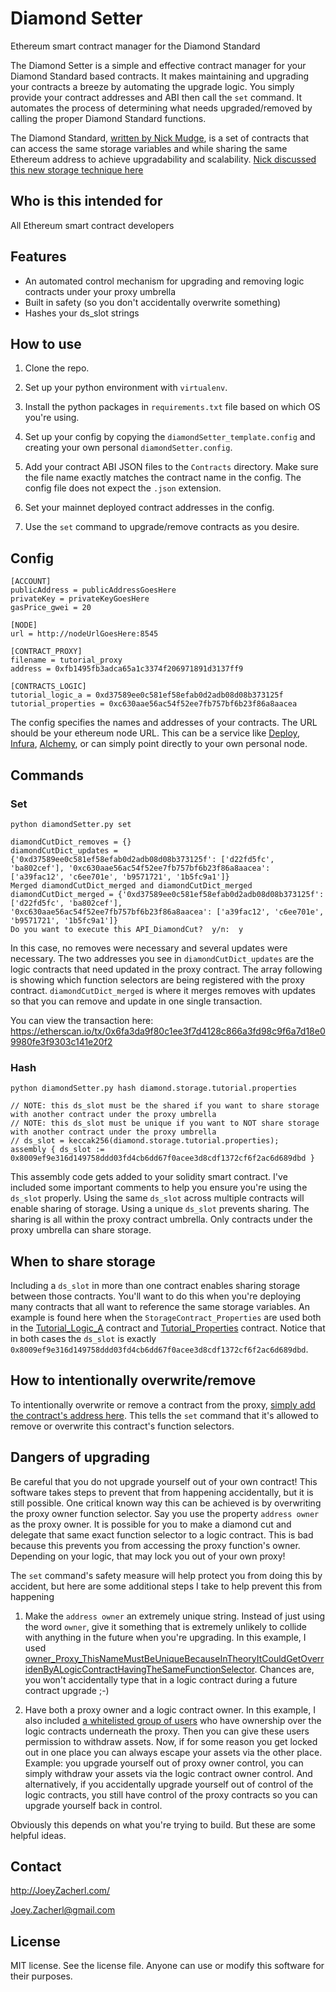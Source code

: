 # Diamond Setter
Ethereum smart contract manager for the Diamond Standard

The Diamond Setter is a simple and effective contract manager for your Diamond Standard based contracts.  It makes maintaining and upgrading your contracts a breeze by automating the upgrade logic.  You simply provide your contract addresses and ABI then call the `set` command.  It automates the process of determining what needs upgraded/removed by calling the proper Diamond Standard functions.  

The Diamond Standard, [written by Nick Mudge](https://github.com/ethereum/EIPs/issues/2535), is a set of contracts that can access the same storage variables and while sharing the same Ethereum address to achieve upgradability and scalability.  [Nick discussed this new storage technique here](https://medium.com/1milliondevs/new-storage-layout-for-proxy-contracts-and-diamonds-98d01d0eadb) 


## Who is this intended for

All Ethereum smart contract developers


## Features

 * An automated control mechanism for upgrading and removing logic contracts under your proxy umbrella
 * Built in safety (so you don't accidentally overwrite something)  
 * Hashes your ds_slot strings


## How to use
 1. Clone the repo.
 
 1. Set up your python environment with `virtualenv`.
 
 1. Install the python packages in `requirements.txt` file based on which OS you're using.
 
 1. Set up your config by copying the `diamondSetter_template.config` and creating your own personal `diamondSetter.config`.
 
 1. Add your contract ABI JSON files to the `Contracts` directory.  Make sure the file name exactly matches the contract name in the config.  The config file does not expect the `.json` extension.
 
 1. Set your mainnet deployed contract addresses in the config.      
 
 1. Use the `set` command to upgrade/remove contracts as you desire.
 

## Config

    [ACCOUNT]
    publicAddress = publicAddressGoesHere
    privateKey = privateKeyGoesHere
    gasPrice_gwei = 20
    
    [NODE]
    url = http://nodeUrlGoesHere:8545
    
    [CONTRACT_PROXY]
    filename = tutorial_proxy
    address = 0xfb1495fb3adca65a1c3374f206971891d3137ff9
    
    [CONTRACTS_LOGIC]
    tutorial_logic_a = 0xd37589ee0c581ef58efab0d2adb08d08b373125f
    tutorial_properties = 0xc630aae56ac54f52ee7fb757bf6b23f86a8aacea

The config specifies the names and addresses of your contracts.  The URL should be your ethereum node URL.  This can be a service like [Deploy](https://deploy.radar.tech/), [Infura](https://infura.io/), [Alchemy](https://alchemyapi.io/), or can simply point directly to your own personal node.     


## Commands
 
### Set
`python diamondSetter.py set`
    
    diamondCutDict_removes = {}
    diamondCutDict_updates = {'0xd37589ee0c581ef58efab0d2adb08d08b373125f': ['d22fd5fc', 'ba802cef'], '0xc630aae56ac54f52ee7fb757bf6b23f86a8aacea': ['a39fac12', 'c6ee701e', 'b9571721', '1b5fc9a1']}
    Merged diamondCutDict_merged and diamondCutDict_merged
    diamondCutDict_merged = {'0xd37589ee0c581ef58efab0d2adb08d08b373125f': ['d22fd5fc', 'ba802cef'], '0xc630aae56ac54f52ee7fb757bf6b23f86a8aacea': ['a39fac12', 'c6ee701e', 'b9571721', '1b5fc9a1']}
    Do you want to execute this API_DiamondCut?  y/n:  y
    
In this case, no removes were necessary and several updates were necessary.  The two addresses you see in `diamondCutDict_updates` are the logic contracts that need updated in the proxy contract.  The array following is showing which function selectors are being registered with the proxy contract.  `diamondCutDict_merged` is where it merges removes with updates so that you can remove and update in one single transaction.

You can view the transaction here: 
https://etherscan.io/tx/0x6fa3da9f80c1ee3f7d4128c866a3fd98c9f6a7d18e09980fe3f9303c141e20f2    


### Hash
`python diamondSetter.py hash diamond.storage.tutorial.properties`
    
    // NOTE: this ds_slot must be the shared if you want to share storage with another contract under the proxy umbrella
    // NOTE: this ds_slot must be unique if you want to NOT share storage with another contract under the proxy umbrella
    // ds_slot = keccak256(diamond.storage.tutorial.properties);
    assembly { ds_slot := 0x8009ef9e316d149758ddd03fd4cb6dd67f0acee3d8cdf1372cf6f2ac6d689dbd }

This assembly code gets added to your solidity smart contract.  I've included some important comments to help you ensure you're using the `ds_slot` properly.  Using the same `ds_slot` across multiple contracts will enable sharing of storage.  Using a unique `ds_slot` prevents sharing.  The sharing is all within the proxy contract umbrella.  Only contracts under the proxy umbrella can share storage.


## When to share storage
Including a `ds_slot` in more than one contract enables sharing storage between those contracts.  You'll want to do this when you're deploying many contracts that all want to reference the same storage variables.  An example is found here when the `StorageContract_Properties` are used both in the [Tutorial_Logic_A](https://github.com/lampshade9909/DiamondSetter/blob/063b02b732a2407beeaf5d2488fa5886d47d2eb5/Contracts/tutorial_logic_a.sol#L39) contract and [Tutorial_Properties](https://github.com/lampshade9909/DiamondSetter/blob/063b02b732a2407beeaf5d2488fa5886d47d2eb5/Contracts/tutorial_properties.sol#L39) contract.  Notice that in both cases the `ds_slot` is exactly `0x8009ef9e316d149758ddd03fd4cb6dd67f0acee3d8cdf1372cf6f2ac6d689dbd`.  


## How to intentionally overwrite/remove
To intentionally overwrite or remove a contract from the proxy, [simply add the contract's address here](https://github.com/lampshade9909/DiamondSetter/blob/7e298b4235b4dbb7ed7e78a422f830e202a6b521/Libraries/set.py#L71).  This tells the `set` command that it's allowed to remove or overwrite this contract's function selectors.  


## Dangers of upgrading
Be careful that you do not upgrade yourself out of your own contract!  This software takes steps to prevent that from happening accidentally, but it is still possible.  One critical known way this can be achieved is by overwriting the proxy owner function selector.  Say you use the property `address owner` as the proxy owner.  It is possible for you to make a diamond cut and delegate that same exact function selector to a logic contract.  This is bad because this prevents you from accessing the proxy function's owner.  Depending on your logic, that may lock you out of your own proxy!

The `set` command's safety measure will help protect you from doing this by accident, but here are some additional steps I take to help prevent this from happening

 1. Make the `address owner` an extremely unique string.  Instead of just using the word `owner`, give it something that is extremely unlikely to collide with anything in the future when you're upgrading.  In this example, I used [owner_Proxy_ThisNameMustBeUniqueBecauseInTheoryItCouldGetOverridenByALogicContractHavingTheSameFunctionSelector](https://github.com/lampshade9909/DiamondSetter/blob/7e298b4235b4dbb7ed7e78a422f830e202a6b521/Contracts/tutorial_proxy.sol#L88).  Chances are, you won't accidentally type that in a logic contract during a future contract upgrade ;-)
 
 1. Have both a proxy owner and a logic contract owner.  In this example, I also included [a whitelisted group of users](https://github.com/lampshade9909/DiamondSetter/blob/7e298b4235b4dbb7ed7e78a422f830e202a6b521/Contracts/tutorial_proxy.sol#L33) who have ownership over the logic contracts underneath the proxy.  Then you can give these users permission to withdraw assets.  Now, if for some reason you get locked out in one place you can always escape your assets via the other place.  Example: you upgrade yourself out of proxy owner control, you can simply withdraw your assets via the logic contract owner control.  And alternatively, if you accidentally upgrade yourself out of control of the logic contracts, you still have control of the proxy contracts so you can upgrade yourself back in control.  
 
 Obviously this depends on what you're trying to build.  But these are some helpful ideas.       


## Contact

http://JoeyZacherl.com/

Joey.Zacherl@gmail.com


## License
MIT license. See the license file. Anyone can use or modify this software for their purposes.
